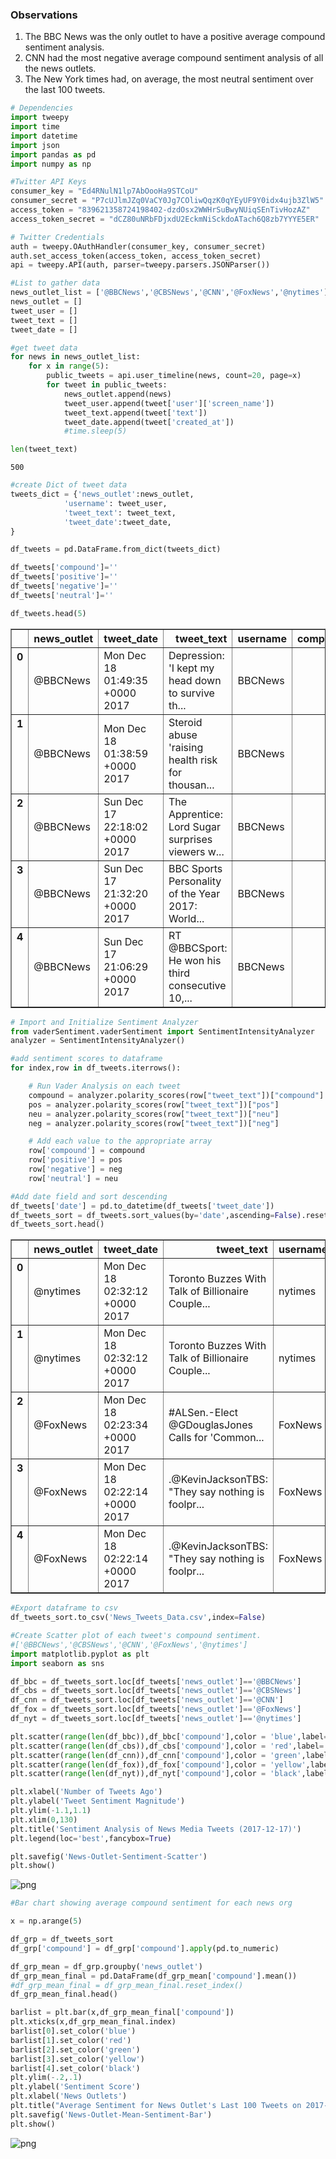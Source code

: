 
### Observations

1.  The BBC News was the only outlet to have a positive average compound sentiment analysis.
2.  CNN had the most negative average compound sentiment analysis of all the news outlets.
3.  The New York times had, on average, the most neutral sentiment over the last 100 tweets.


```python
# Dependencies
import tweepy
import time
import datetime
import json
import pandas as pd
import numpy as np
```


```python
#Twitter API Keys
consumer_key = "Ed4RNulN1lp7AbOooHa9STCoU"
consumer_secret = "P7cUJlmJZq0VaCY0Jg7COliwQqzK0qYEyUF9Y0idx4ujb3ZlW5"
access_token = "839621358724198402-dzdOsx2WWHrSuBwyNUiqSEnTivHozAZ"
access_token_secret = "dCZ80uNRbFDjxdU2EckmNiSckdoATach6Q8zb7YYYE5ER"

# Twitter Credentials
auth = tweepy.OAuthHandler(consumer_key, consumer_secret)
auth.set_access_token(access_token, access_token_secret)
api = tweepy.API(auth, parser=tweepy.parsers.JSONParser())
```


```python
#List to gather data
news_outlet_list = ['@BBCNews','@CBSNews','@CNN','@FoxNews','@nytimes']
news_outlet = []
tweet_user = []
tweet_text = []
tweet_date = []
```


```python
#get tweet data
for news in news_outlet_list:
	for x in range(5):
		public_tweets = api.user_timeline(news, count=20, page=x)
		for tweet in public_tweets:
			news_outlet.append(news)
			tweet_user.append(tweet['user']['screen_name'])
			tweet_text.append(tweet['text'])
			tweet_date.append(tweet['created_at'])
			#time.sleep(5)

len(tweet_text)
```




    500




```python
#create Dict of tweet data
tweets_dict = {'news_outlet':news_outlet,
			'username': tweet_user,
			'tweet_text': tweet_text,
			'tweet_date':tweet_date,
}

df_tweets = pd.DataFrame.from_dict(tweets_dict)

df_tweets['compound']=''
df_tweets['positive']=''
df_tweets['negative']=''
df_tweets['neutral']=''

df_tweets.head(5)
```




<div>
<style>
    .dataframe thead tr:only-child th {
        text-align: right;
    }

    .dataframe thead th {
        text-align: left;
    }

    .dataframe tbody tr th {
        vertical-align: top;
    }
</style>
<table border="1" class="dataframe">
  <thead>
    <tr style="text-align: right;">
      <th></th>
      <th>news_outlet</th>
      <th>tweet_date</th>
      <th>tweet_text</th>
      <th>username</th>
      <th>compound</th>
      <th>positive</th>
      <th>negative</th>
      <th>neutral</th>
    </tr>
  </thead>
  <tbody>
    <tr>
      <th>0</th>
      <td>@BBCNews</td>
      <td>Mon Dec 18 01:49:35 +0000 2017</td>
      <td>Depression: 'I kept my head down to survive th...</td>
      <td>BBCNews</td>
      <td></td>
      <td></td>
      <td></td>
      <td></td>
    </tr>
    <tr>
      <th>1</th>
      <td>@BBCNews</td>
      <td>Mon Dec 18 01:38:59 +0000 2017</td>
      <td>Steroid abuse 'raising health risk for thousan...</td>
      <td>BBCNews</td>
      <td></td>
      <td></td>
      <td></td>
      <td></td>
    </tr>
    <tr>
      <th>2</th>
      <td>@BBCNews</td>
      <td>Sun Dec 17 22:18:02 +0000 2017</td>
      <td>The Apprentice: Lord Sugar surprises viewers w...</td>
      <td>BBCNews</td>
      <td></td>
      <td></td>
      <td></td>
      <td></td>
    </tr>
    <tr>
      <th>3</th>
      <td>@BBCNews</td>
      <td>Sun Dec 17 21:32:20 +0000 2017</td>
      <td>BBC Sports Personality of the Year 2017: World...</td>
      <td>BBCNews</td>
      <td></td>
      <td></td>
      <td></td>
      <td></td>
    </tr>
    <tr>
      <th>4</th>
      <td>@BBCNews</td>
      <td>Sun Dec 17 21:06:29 +0000 2017</td>
      <td>RT @BBCSport: He won his third consecutive 10,...</td>
      <td>BBCNews</td>
      <td></td>
      <td></td>
      <td></td>
      <td></td>
    </tr>
  </tbody>
</table>
</div>




```python
# Import and Initialize Sentiment Analyzer
from vaderSentiment.vaderSentiment import SentimentIntensityAnalyzer
analyzer = SentimentIntensityAnalyzer()

#add sentiment scores to dataframe
for index,row in df_tweets.iterrows():

    # Run Vader Analysis on each tweet
    compound = analyzer.polarity_scores(row["tweet_text"])["compound"]
    pos = analyzer.polarity_scores(row["tweet_text"])["pos"]
    neu = analyzer.polarity_scores(row["tweet_text"])["neu"]
    neg = analyzer.polarity_scores(row["tweet_text"])["neg"]

    # Add each value to the appropriate array
    row['compound'] = compound
    row['positive'] = pos
    row['negative'] = neg
    row['neutral'] = neu

#Add date field and sort descending
df_tweets['date'] = pd.to_datetime(df_tweets['tweet_date'])
df_tweets_sort = df_tweets.sort_values(by='date',ascending=False).reset_index(drop=True)
df_tweets_sort.head()

```




<div>
<style>
    .dataframe thead tr:only-child th {
        text-align: right;
    }

    .dataframe thead th {
        text-align: left;
    }

    .dataframe tbody tr th {
        vertical-align: top;
    }
</style>
<table border="1" class="dataframe">
  <thead>
    <tr style="text-align: right;">
      <th></th>
      <th>news_outlet</th>
      <th>tweet_date</th>
      <th>tweet_text</th>
      <th>username</th>
      <th>compound</th>
      <th>positive</th>
      <th>negative</th>
      <th>neutral</th>
      <th>date</th>
    </tr>
  </thead>
  <tbody>
    <tr>
      <th>0</th>
      <td>@nytimes</td>
      <td>Mon Dec 18 02:32:12 +0000 2017</td>
      <td>Toronto Buzzes With Talk of Billionaire Couple...</td>
      <td>nytimes</td>
      <td>-0.7506</td>
      <td>0</td>
      <td>0.444</td>
      <td>0.556</td>
      <td>2017-12-18 02:32:12</td>
    </tr>
    <tr>
      <th>1</th>
      <td>@nytimes</td>
      <td>Mon Dec 18 02:32:12 +0000 2017</td>
      <td>Toronto Buzzes With Talk of Billionaire Couple...</td>
      <td>nytimes</td>
      <td>-0.7506</td>
      <td>0</td>
      <td>0.444</td>
      <td>0.556</td>
      <td>2017-12-18 02:32:12</td>
    </tr>
    <tr>
      <th>2</th>
      <td>@FoxNews</td>
      <td>Mon Dec 18 02:23:34 +0000 2017</td>
      <td>#ALSen.-Elect @GDouglasJones Calls for 'Common...</td>
      <td>FoxNews</td>
      <td>0</td>
      <td>0</td>
      <td>0</td>
      <td>1</td>
      <td>2017-12-18 02:23:34</td>
    </tr>
    <tr>
      <th>3</th>
      <td>@FoxNews</td>
      <td>Mon Dec 18 02:22:14 +0000 2017</td>
      <td>.@KevinJacksonTBS: "They say nothing is foolpr...</td>
      <td>FoxNews</td>
      <td>-0.1984</td>
      <td>0.154</td>
      <td>0.238</td>
      <td>0.608</td>
      <td>2017-12-18 02:22:14</td>
    </tr>
    <tr>
      <th>4</th>
      <td>@FoxNews</td>
      <td>Mon Dec 18 02:22:14 +0000 2017</td>
      <td>.@KevinJacksonTBS: "They say nothing is foolpr...</td>
      <td>FoxNews</td>
      <td>-0.1984</td>
      <td>0.154</td>
      <td>0.238</td>
      <td>0.608</td>
      <td>2017-12-18 02:22:14</td>
    </tr>
  </tbody>
</table>
</div>




```python
#Export dataframe to csv
df_tweets_sort.to_csv('News_Tweets_Data.csv',index=False)
```


```python
#Create Scatter plot of each tweet's compound sentiment. 
#['@BBCNews','@CBSNews','@CNN','@FoxNews','@nytimes']
import matplotlib.pyplot as plt
import seaborn as sns

df_bbc = df_tweets_sort.loc[df_tweets['news_outlet']=='@BBCNews']
df_cbs = df_tweets_sort.loc[df_tweets['news_outlet']=='@CBSNews']
df_cnn = df_tweets_sort.loc[df_tweets['news_outlet']=='@CNN']
df_fox = df_tweets_sort.loc[df_tweets['news_outlet']=='@FoxNews']
df_nyt = df_tweets_sort.loc[df_tweets['news_outlet']=='@nytimes']

plt.scatter(range(len(df_bbc)),df_bbc['compound'],color = 'blue',label='BBC')
plt.scatter(range(len(df_cbs)),df_cbs['compound'],color = 'red',label='CBS')
plt.scatter(range(len(df_cnn)),df_cnn['compound'],color = 'green',label='CNN')
plt.scatter(range(len(df_fox)),df_fox['compound'],color = 'yellow',label='FOXNews')
plt.scatter(range(len(df_nyt)),df_nyt['compound'],color = 'black',label='NYTimes')

plt.xlabel('Number of Tweets Ago')
plt.ylabel('Tweet Sentiment Magnitude')
plt.ylim(-1.1,1.1)
plt.xlim(0,130)
plt.title('Sentiment Analysis of News Media Tweets (2017-12-17)')
plt.legend(loc='best',fancybox=True)

plt.savefig('News-Outlet-Sentiment-Scatter')
plt.show()

```


![png](output_8_0.png)



```python
#Bar chart showing average compound sentiment for each news org

x = np.arange(5)

df_grp = df_tweets_sort
df_grp['compound'] = df_grp['compound'].apply(pd.to_numeric)

df_grp_mean = df_grp.groupby('news_outlet')
df_grp_mean_final = pd.DataFrame(df_grp_mean['compound'].mean())
#df_grp_mean_final = df_grp_mean_final.reset_index()
df_grp_mean_final.head()

barlist = plt.bar(x,df_grp_mean_final['compound'])
plt.xticks(x,df_grp_mean_final.index)
barlist[0].set_color('blue')
barlist[1].set_color('red')
barlist[2].set_color('green')
barlist[3].set_color('yellow')
barlist[4].set_color('black')
plt.ylim(-.2,.1)
plt.ylabel('Sentiment Score')
plt.xlabel('News Outlets')
plt.title("Average Sentiment for News Outlet's Last 100 Tweets on 2017-12-17")
plt.savefig('News-Outlet-Mean-Sentiment-Bar')
plt.show()
```


![png](output_9_0.png)



```python

```
